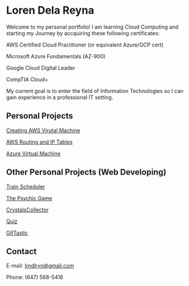 # Loren Dela Reyna
Welcome to my personal portfolio! I am learning Cloud Computing and starting my Journey by accquiring these following certificates:

AWS Certified Cloud Practitioner (or equivalent Azure/GCP cert)

Microsoft Azure Fundamentals (AZ-900)

Google Cloud Digital Leader

CompTIA Cloud+

My current goal is to enter the field of Information Technologies so I can gain experience in a professional IT setting. 

## Personal Projects
[Creating AWS Virutal Machine](/cloudProjects.html-h1)

[AWS Routing and IP Tables](/cloudProjects.html-h2)

[Azure Virtual Machine](/cloudProjects.html-h3)

## Other Personal Projects (Web Developing)
[Train Scheduler](https://ldelareyna.github.io/Firebase-Assignment---Train-Scheduler-/)

[The Psychic Game](https://ldelareyna.github.io/Psychic-Game/)

[CrystalsCollector](https://ldelareyna.github.io/CrystalsCollector-Game/)

[Quiz](https://ldelareyna.github.io/Basic-Quiz/)

[GifTastic](https://ldelareyna.github.io/GifTastic/)

## Contact
E-mail: lrndlryn@gmail.com

Phone: (647) 568-5416
